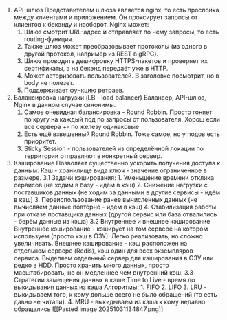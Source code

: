 1. API-шлюз
	Представителем шлюза является nginx, то есть прослойка между клиентами и приложением.
	Он проксирует запросы от клиентов к бекэнду и наоборот.
	Nginx может:
	1. Шлюз смотрит URL-адрес и отправляет по нему запросы, то есть routing-функция.
	2. Также шлюз может преобразовывает протоколы (из одного в другой протокол, например из REST в gRPC).
	3. Шлюз проводить дешифровку HTTPS-пакетов и проверяет их сертификаты, а на бекэнд передаёт уже в HTTP.
	4. Может авторизовать пользователей. В заголовке посмотрит, но в body не полезет.
	5. Поддерживает функцию ретраев.
2. Балансировка нагрузки (LB - load balancer)
	Балансер, API-шлюз, Nginx в данном случае синонимы.
	1. Самое очевидная балансировка - Round Robbin. Просто гоняет по кругу на каждый под по запросы от пользователя. Хорош если все сервера +- по железу одинаковые
	2. Есть ещё взвешенный Round Robbin. Тоже самое, но у подов есть приоритет.
	3. Sticky Session - пользователей из определённой локации по территории отправляют в конкретный сервер.
3. Кэширование
	Позволяет существенно ускорить получения доступа к данным. Кэш - хранилище вида ключ - значение ограниченное в размере.
	3.1 Задачи кэширования:
		1. Уменьшение времени отклика сервисов (не ходим в базу - идём в кэш)
		2. Снижение нагрузки с поставщиков данных (не ходим за данными в другие сервисы - идём в кэш)
		3. Переиспользование ранее вычисленных данных (не вычисляем данные повторно - идём в кэш)
		4. Стабилизация работы при отказе поставщика данных (другой сервис или база отвалились - берём данные из кэша)
	3.2 Внутреннее и внешнее кэширование
		Внутреннее кэширование - кэширует на том сервере на котором используем (просто кэш в ОЗУ).
		Легко реализовать, но сложно увеличивать.
		Внешнее кэширование - кэш расположен на отдельном сервере (Redis), кэш один для всех экземпляров сервиса. 
		Выделяем отдельный сервер для кэширования в ОЗУ или редко в HDD.
		Просто хранить много данных, просто масштабировать, но он медленнее чем внутренний кэш.
	3.3 Стратегии замещения данных в кэше
		Time to Live - время до выкидывания данных из кэша
		Алгоритмы:
			1. FIFO
			2. LIFO
			3. LRU - выкидываем того, к кому дольше всего не было обращений (то есть давно не читали).
			4. MRU - выкидываем из кэша к кому недавно обращались
	![[Pasted image 20251031134847.png]]
	